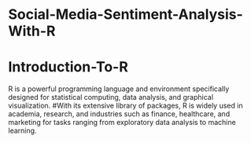 # Social-Media-Sentiment-Analysis-With-R
# Introduction-To-R
R is a powerful programming language and environment specifically designed for statistical computing, data analysis, and graphical visualization. 
#With its extensive library of packages, R is widely used in academia, research, and industries such as finance, healthcare, and marketing for tasks ranging from exploratory data analysis to machine learning.

